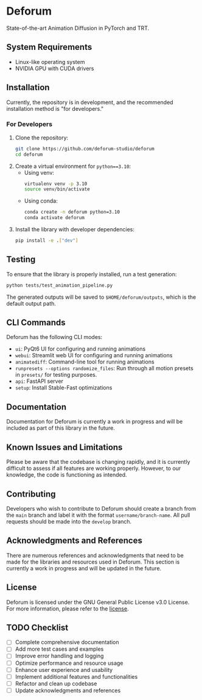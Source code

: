 # Deforum
State-of-the-art Animation Diffusion in PyTorch and TRT.

## System Requirements
- Linux-like operating system
- NVIDIA GPU with CUDA drivers

## Installation
Currently, the repository is in development, and the recommended installation method is "for developers."

### For Developers
1. Clone the repository:
   ```bash
   git clone https://github.com/deforum-studio/deforum
   cd deforum
   ```
2. Create a virtual environment for `python==3.10`:
   - Using venv:
     ```bash
     virtualenv venv -p 3.10
     source venv/bin/activate
     ```
   - Using conda:
     ```bash
     conda create -n deforum python=3.10
     conda activate deforum
     ```
3. Install the library with developer dependencies:
   ```bash
   pip install -e .["dev"]
   ```

## Testing
To ensure that the library is properly installed, run a test generation:
```bash
python tests/test_animation_pipeline.py
```
The generated outputs will be saved to `$HOME/deforum/outputs`, which is the default output path.

## CLI Commands
Deforum has the following CLI modes:
- `ui`: PyQt6 UI for configuring and running animations
- `webui`: Streamlit web UI for configuring and running animations
- `animatediff`: Command-line tool for running animations
- `runpresets --options randomize_files`: Run through all motion presets in `presets/` for testing purposes.
- `api`: FastAPI server
- `setup`: Install Stable-Fast optimizations

## Documentation
Documentation for Deforum is currently a work in progress and will be included as part of this library in the future.

## Known Issues and Limitations
Please be aware that the codebase is changing rapidly, and it is currently difficult to assess if all features are working properly. However, to our knowledge, the code is functioning as intended.

## Contributing
Developers who wish to contribute to Deforum should create a branch from the `main` branch and label it with the format `username/branch-name`. All pull requests should be made into the `develop` branch.

## Acknowledgments and References
There are numerous references and acknowledgments that need to be made for the libraries and resources used in Deforum. This section is currently a work in progress and will be updated in the future.

## License
Deforum is licensed under the GNU General Public License v3.0 License. For more information, please refer to the [license](https://github.com/deforum-studio/deforum/blob/main/LICENSE).

## TODO Checklist
- [ ] Complete comprehensive documentation
- [ ] Add more test cases and examples
- [ ] Improve error handling and logging
- [ ] Optimize performance and resource usage
- [ ] Enhance user experience and usability
- [ ] Implement additional features and functionalities
- [ ] Refactor and clean up codebase
- [ ] Update acknowledgments and references